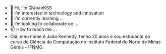 - 👋 Hi, I’m @JoaoKSS
- 👀 I’m interested in technology and innovation
- 🌱 I’m currently learning ...
- 💞️ I’m looking to collaborate on ...
- 📫 How to reach me ...
- Olá, meu nome é João Kennedy, tenho 20 anos e sou estudante do curso de Ciência da Computação no Instituto Federal do Norte de Minas Gerais - IFNMG.



<!---
JoaoKSS/JoaoKSS is a ✨ special ✨ repository because its `README.md` (this file) appears on your GitHub profile.
You can click the Preview link to take a look at your changes.
--->
